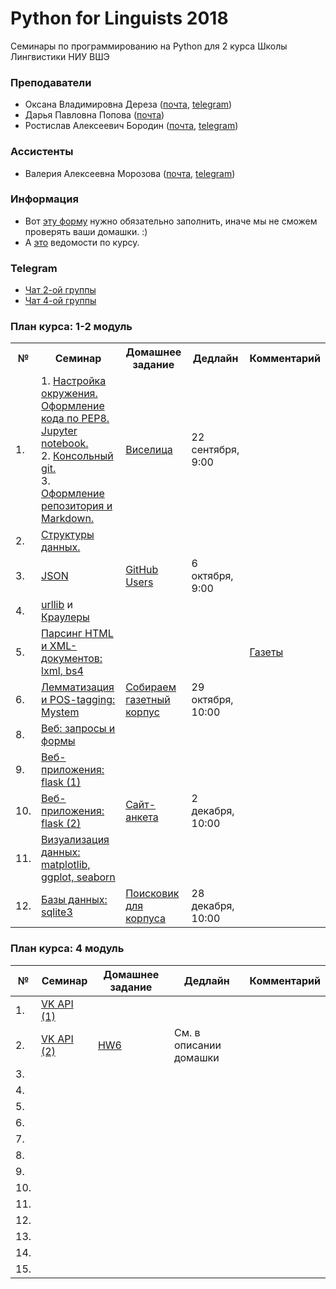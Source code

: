 # Python for Linguists 2018

Семинары по программированию на Python для 2 курса Школы Лингвистики НИУ ВШЭ
### Преподаватели
* Оксана Владимировна Дереза ([почта](mailto:oksana.dereza@gmail.com), [telegram](https://t.me/ancatmara))
* Дарья Павловна Попова ([почта](mailto:daschapopowa@gmail.com))
* Ростислав Алексеевич Бородин ([почта](mailto:roctbb@gmail.com), [telegram](https://t.me/roctbb))

### Ассистенты
* Валерия Алексеевна Морозова ([почта](mailto:tito_alba@mail.ru), [telegram](https://t.me/eternal_phobia))

### Информация
* Вот [эту форму](https://goo.gl/forms/WAVZWtjpyoRDcgm22) нужно обязательно заполнить, иначе мы не сможем проверять ваши домашки. :)
* А [это](https://docs.google.com/spreadsheets/d/1MRWqsqtRnsgMb5c2ywL1LKUlDvpD8G0EzG05cPQ7jc4/edit?usp=sharing) ведомости по курсу.

### Telegram
* [Чат 2-ой группы](https://t.me/joinchat/ADMP3VFYTP7EoizUYT2frg)
* [Чат 4-ой группы](https://t.me/joinchat/BSwQA0nY3ueMOZ8gFhe-kQ)


### План курса: 1-2 модуль
<table>
  <tr>
    <th>№</th>
    <th>Семинар</th>
    <th>Домашнее задание</th>
    <th>Дедлайн</th>
    <th>Комментарий</th>
  </tr>
  <tr>
    <td>1.</td>
    <td>1. <a href="https://github.com/ancatmara/learnpython2018/blob/master/Lessons/Markdown%20%D0%B8%20git/1.%20Intro.ipynb">Настройка окружения. Оформление кода по PEP8. Jupyter notebook.</a> <br>
      2. <a href="https://github.com/ancatmara/learnpython2018/blob/master/Lessons/Markdown%20%D0%B8%20git/cmd%20cheatsheet.md">Консольный git.</a><br>
      3. <a href="https://github.com/ancatmara/learnpython2018/blob/master/Lessons/Markdown%20%D0%B8%20git/Markdown.md">Оформление репозитория и Markdown.</a></td>
    <td><a href="./Homeworks/HW1.md">Виселица</a></td>
    <td>22 сентября, 9:00</td>
    <td></td>
  </tr>
    <tr>
    <td>2.</td>
      <td><a href="https://github.com/ancatmara/learnpython2018/blob/master/Lessons/%D0%A1%D1%82%D1%80%D1%83%D0%BA%D1%82%D1%83%D1%80%D1%8B%20%D0%B4%D0%B0%D0%BD%D0%BD%D1%8B%D1%85/2.%20%D0%A1%D1%82%D1%80%D1%83%D0%BA%D1%82%D1%83%D1%80%D1%8B%20%D0%B4%D0%B0%D0%BD%D0%BD%D1%8B%D1%85.ipynb">Структуры данных.</a></td>
    <td></td>
    <td></td>
    <td></td>
  </tr>
  <tr>
    <td>3.</td>
    <td><a href="https://github.com/ancatmara/learnpython2018/blob/master/Lessons/JSON/3.%20JSON.ipynb">JSON</a></td>
    <td><a href="./Homeworks/HW2.md">GitHub Users</a></td>
    <td>6 октября, 9:00 </td>
    <td></td>
   </tr>
  <tr>
    <td>4.</td>
    <td><a href="https://github.com/ancatmara/learnpython2018/blob/master/Lessons/%D0%9A%D1%80%D0%B0%D1%83%D0%BB%D0%B5%D1%80%D1%8B%20%D0%B8%20%D0%BF%D0%B0%D1%80%D1%81%D0%B8%D0%BD%D0%B3%20%D0%B2%D0%B5%D0%B1-%D0%B4%D0%BE%D0%BA%D1%83%D0%BC%D0%B5%D0%BD%D1%82%D0%BE%D0%B2/4a.%20Urllib.ipynb">urllib</a>
      и <a href="https://github.com/ancatmara/learnpython2018/blob/master/Lessons/%D0%9A%D1%80%D0%B0%D1%83%D0%BB%D0%B5%D1%80%D1%8B%20%D0%B8%20%D0%BF%D0%B0%D1%80%D1%81%D0%B8%D0%BD%D0%B3%20%D0%B2%D0%B5%D0%B1-%D0%B4%D0%BE%D0%BA%D1%83%D0%BC%D0%B5%D0%BD%D1%82%D0%BE%D0%B2/4b.%20%D0%9A%D1%80%D0%B0%D1%83%D0%BB%D0%B5%D1%80%D1%8B.ipynb">Краулеры</a></td>
    <td></td>
    <td></td>
    <td></td>
  </tr>
    <tr>
    <td>5.</td>
    <td><a href="https://github.com/ancatmara/learnpython2018/blob/master/Lessons/%D0%9A%D1%80%D0%B0%D1%83%D0%BB%D0%B5%D1%80%D1%8B%20%D0%B8%20%D0%BF%D0%B0%D1%80%D1%81%D0%B8%D0%BD%D0%B3%20%D0%B2%D0%B5%D0%B1-%D0%B4%D0%BE%D0%BA%D1%83%D0%BC%D0%B5%D0%BD%D1%82%D0%BE%D0%B2/lxml_bs4.ipynb">Парсинг HTML и XML-документов: lxml, bs4</a></td>
    <td></td>
    <td></td>
    <td><a href='https://docs.google.com/spreadsheets/d/1kC9aK4j5PvoPNVY5NY2DY_H1Pbv398RC2LAP6W0z1yQ/edit?usp=sharing'>Газеты</a></td>
  </tr>
   <tr>
    <td>6.</td>
    <td><a href='https://github.com/ancatmara/learnpython2018/blob/master/Lessons/%D0%9C%D0%BE%D1%80%D1%84%D0%BE%D0%BB%D0%BE%D0%B3%D0%B8%D1%87%D0%B5%D1%81%D0%BA%D0%B8%D0%B9%20%D0%B0%D0%BD%D0%B0%D0%BB%D0%B8%D0%B7/6.%20Mystem.md'>Лемматизация и POS-tagging: Mystem</a></td>
    <td><a href='https://github.com/ancatmara/learnpython2018/blob/master/Homeworks/Project.ipynb'>Собираем газетный корпус </a></td>
    <td>29 октября, 10:00</td>
    <td></td>
  </tr>
    <tr>
    <td>8.</td>
    <td><a href="https://github.com/ancatmara/learnpython2018/blob/master/Lessons/%D0%92%D0%B5%D0%B1-%D0%B7%D0%B0%D0%BF%D1%80%D0%BE%D1%81%D1%8B%20%D0%B8%20%D1%84%D0%BE%D1%80%D0%BC%D1%8B/8.%20%D0%97%D0%B0%D0%BF%D1%80%D0%BE%D1%81%D1%8B%20%D0%B8%20%D1%84%D0%BE%D1%80%D0%BC%D1%8B.ipynb">Веб: запросы и формы</a></td>
    <td></td>
    <td></td>
    <td></td>
  </tr>
    <tr>
    <td>9.</td>
    <td><a href="https://github.com/ancatmara/learnpython2018/blob/master/Lessons/Flask/9.%20Flask%20(1).ipynb">Веб-приложения: flask (1)</a></td>
    <td></td>
    <td></td>
    <td></td>
  </tr>
    <tr>
    <td>10.</td>
    <td><a href="https://github.com/ancatmara/learnpython2018/blob/master/Lessons/Flask/10.%20Flask%20(2)%20.ipynb">Веб-приложения: flask (2)</a></td>
    <td><a href="https://github.com/ancatmara/learnpython2018/blob/master/Homeworks/QuestionnaireHW.md"> Сайт-анкета </a></td>
    <td>2 декабря, 10:00</td>
    <td></td>
  </tr>
    <tr>
    <td>11.</td>
    <td><a href="https://github.com/ancatmara/learnpython2018/blob/master/Lessons/Matplotlib/11.%20Matplotlib.ipynb">Визуализация данных: matplotlib, ggplot, seaborn</a></td>
    <td></td>
    <td></td>
    <td></td>
  </tr>
    <tr>
    <td>12.</td>
    <td><a href="https://github.com/ancatmara/learnpython2018/blob/master/Lessons/%D0%91%D0%B0%D0%B7%D1%8B%20%D0%B4%D0%B0%D0%BD%D0%BD%D1%8B%D1%85/12.%20%D0%91%D0%B0%D0%B7%D1%8B%20%D0%B4%D0%B0%D0%BD%D0%BD%D1%8B%D1%85.ipynb">Базы данных: sqlite3</a></td>
      <td><a href="https://github.com/ancatmara/learnpython2018/blob/master/Homeworks/HW5.md">Поисковик для корпуса</a></td>
    <td>28 декабря, 10:00</td>
    <td></td>
  </tr>
</table>


### План курса: 4 модуль
№|Семинар|Домашнее задание|Дедлайн|Комментарий
---|---|---|---|---
1.|[VK API (1)](https://github.com/ancatmara/learnpython2018/blob/master/Lessons/VK%20API/14.%20VK%20API%20(1).ipynb)|||
2.|[VK API (2)](https://github.com/ancatmara/learnpython2018/blob/master/Lessons/VK%20API/15.%20VK%20API%20(2).ipynb)|[HW6](./Homeworks/HW6.md)|См. в описании домашки|
3.||||
4.||||
5.||||
6.||||
7.||||
8.||||
9.||||
10.||||
11.||||
12.||||
13.||||
14.||||
15.||||

